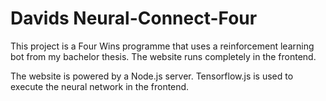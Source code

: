 <h1> Davids Neural-Connect-Four </h1>

This project is a Four Wins programme that uses a reinforcement learning bot from my bachelor thesis. The website runs completely in the frontend.

The website is powered by a Node.js server. Tensorflow.js is used to execute the neural network in the frontend.
